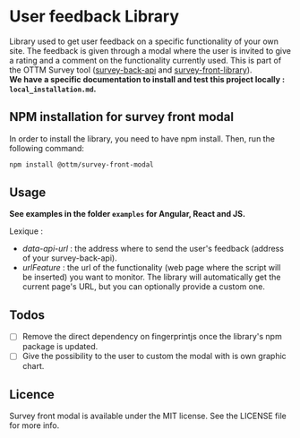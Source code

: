 # User feedback Library

Library used to get user feedback on a specific functionality of your own site.
The feedback is given through a modal where the user is invited to give a rating and a comment on the functionality currently used.
This is part of the OTTM Survey tool ([survey-back-api](https://github.com/optittm/survey-back-api) and [survey-front-library](https://github.com/optittm/survey-front-library)).\
**We have a specific documentation to install and test this project locally : `local_installation.md`.**

## NPM installation for survey front modal

In order to install the library, you need to have npm install. Then, run the following command:

``` bash
npm install @ottm/survey-front-modal
```

## Usage 

**See examples in the folder `examples` for Angular, React and JS.**

Lexique :

- *data-api-url* : the address where to send the user's feedback (address of your survey-back-api).
- *urlFeature* : the url of the functionality (web page where the script will be inserted) you want to monitor. The library will automatically get the current page's URL, but you can optionally provide a custom one.



## Todos

- [ ] Remove the direct dependency on fingerprintjs once the library's npm package is updated.
- [ ] Give the possibility to the user to custom the modal with is own graphic chart.

## Licence

Survey front modal is available under the MIT license. See the LICENSE file for more info.
